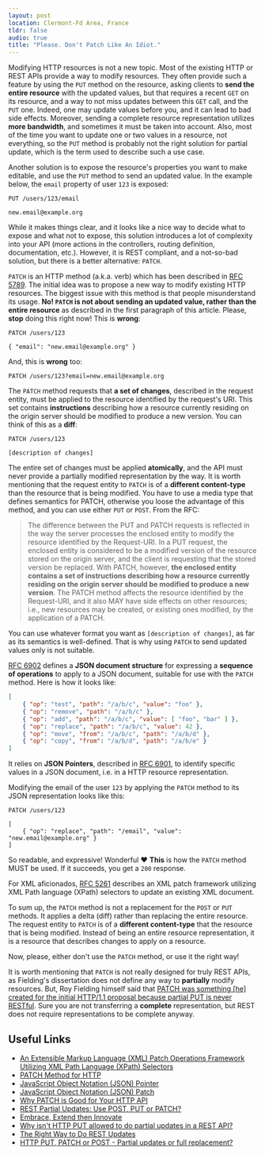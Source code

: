 ```yaml
---
layout: post
location: Clermont-Fd Area, France
tldr: false
audio: true
title: "Please. Don't Patch Like An Idiot."
---
```


<style>
  .language-http .err {
    color: #bf616a!important;
    background: none!important;
  }
</style>

Modifying HTTP resources is not a new topic. Most of the existing HTTP or REST
APIs provide a way to modify resources. They often provide such a feature by
using the `PUT` method on the resource, asking clients to **send the entire
resource** with the updated values, but that requires a recent `GET` on its
resource, and a way to not miss updates between this `GET` call, and the `PUT`
one. Indeed, one may update values before you, and it can lead to bad side
effects. Moreover, sending a complete resource representation utilizes **more
bandwidth**, and sometimes it must be taken into account. Also, most of the time
you want to update one or two values in a resource, not everything, so the `PUT`
method is probably not the right solution for partial update, which is the term
used to describe such a use case.

Another solution is to expose the resource's properties you want to make
editable, and use the `PUT` method to send an updated value. In the example
below, the `email` property of user `123` is exposed:

```http
PUT /users/123/email

new.email@example.org
```

While it makes things clear, and it looks like a nice way to decide what to
expose and what not to expose, this solution introduces a lot of complexity
into your API (more actions in the controllers, routing definition,
documentation, etc.). However, it is REST compliant, and a not-so-bad solution,
but there is a better alternative: `PATCH`.

`PATCH` is an HTTP method (a.k.a. verb) which has been described in [RFC
5789](https://tools.ietf.org/html/rfc5789). The initial idea was to propose a
new way to modify existing HTTP resources. The biggest issue with this method
is that people misunderstand its usage. **No! `PATCH` is not about sending an
updated value, rather than the entire resource** as described in the first
paragraph of this article. Please, **stop** doing this right now! This is
**wrong**:

```http
PATCH /users/123

{ "email": "new.email@example.org" }
```

And, this is **wrong** too:

```http
PATCH /users/123?email=new.email@example.org
```

The `PATCH` method requests that **a set of changes**, described in the request
entity, must be applied to the resource identified by the request's URI. This
set contains **instructions** describing how a resource currently residing on
the origin server should be modified to produce a new version. You can think of
this as a **diff**:

```http
PATCH /users/123

[description of changes]
```

The entire set of changes must be applied **atomically**, and the API must never
provide a partially modified representation by the way. It is worth mentioning
that the request entity to `PATCH` is of a **different content-type** than the
resource that is being modified.  You have to use a media type that defines
semantics for PATCH, otherwise you loose the advantage of this method, and you
can use either `PUT` or `POST`. From the RFC:

> The difference between the PUT and PATCH requests is reflected in the way the
> server processes the enclosed entity to modify the resource identified by the
> Request-URI. In a PUT request, the enclosed entity is considered to be a
> modified version of the resource stored on the origin server, and the client is
> requesting that the stored version be replaced. With PATCH, however, **the
> enclosed entity contains a set of instructions describing how a resource
> currently residing on the origin server should be modified to produce a new
> version**. The PATCH method affects the resource identified by the Request-URI,
> and it also MAY have side effects on other resources; i.e., new resources may be
> created, or existing ones modified, by the application of a PATCH.

You can use whatever format you want as `[description of changes]`, as far as its
semantics is well-defined. That is why using `PATCH` to send updated values only
is not suitable.

[RFC 6902](http://tools.ietf.org/html/rfc6902) defines a **JSON document
structure** for expressing a **sequence of operations** to apply to a JSON
document, suitable for use with the `PATCH` method. Here is how it looks like:

```json
[
    { "op": "test", "path": "/a/b/c", "value": "foo" },
    { "op": "remove", "path": "/a/b/c" },
    { "op": "add", "path": "/a/b/c", "value": [ "foo", "bar" ] },
    { "op": "replace", "path": "/a/b/c", "value": 42 },
    { "op": "move", "from": "/a/b/c", "path": "/a/b/d" },
    { "op": "copy", "from": "/a/b/d", "path": "/a/b/e" }
]
```

It relies on **JSON Pointers**, described in [RFC
6901](http://tools.ietf.org/html/rfc6901), to identify specific values in a JSON
document, i.e. in a HTTP resource representation.

Modifying the email of the user `123` by applying the `PATCH` method to its JSON
representation looks like this:

```http
PATCH /users/123

[
    { "op": "replace", "path": "/email", "value": "new.email@example.org" }
]
```

So readable, and expressive! Wonderful &hearts; **This** is how the `PATCH`
method MUST be used.  If it succeeds, you get a `200` response.

For XML aficionados, [RFC 5261](http://tools.ietf.org/html/rfc5261) describes an
XML patch framework utilizing XML Path language (XPath) selectors to update an
existing XML document.

To sum up, the `PATCH` method is not a replacement for the `POST` or `PUT`
methods. It applies a delta (diff) rather than replacing the entire resource.
The request entity to `PATCH` is of a **different content-type** that the
resource that is being modified. Instead of being an entire resource
representation, it is a resource that describes changes to apply on a resource.

Now, please, either don't use the `PATCH` method, or use it the right way!

It is worth mentioning that `PATCH` is not really designed for truly REST APIs,
as Fielding's dissertation does not define any way to **partially** modify
resources. But, Roy Fielding himself said that
[PATCH was something \[he\] created for the initial HTTP/1.1 proposal because partial
PUT is never RESTful](https://twitter.com/fielding/status/275471320685367296).
Sure you are not transferring a **complete** representation, but REST does not
require representations to be complete anyway.

Useful Links
------------

* [An Extensible Markup Language (XML) Patch Operations Framework Utilizing XML
  Path Language (XPath) Selectors](http://tools.ietf.org/html/rfc5261)
* [PATCH Method for HTTP](https://tools.ietf.org/html/rfc5789)
* [JavaScript Object Notation (JSON) Pointer](http://tools.ietf.org/html/rfc6901)
* [JavaScript Object Notation (JSON) Patch](http://tools.ietf.org/html/rfc6902)
* [Why PATCH is Good for Your HTTP API](http://www.mnot.net/blog/2012/09/05/patch)
* [REST Partial Updates: Use POST, PUT or
  PATCH?](http://jasonsirota.com/rest-partial-updates-use-post-put-or-patch)
* [Embrace, Extend then
  Innovate](http://intertwingly.net/blog/2008/02/15/Embrace-Extend-then-Innovate)
* [Why isn't HTTP PUT allowed to do partial updates in a REST
  API?](http://stackoverflow.com/questions/19732423/why-isnt-http-put-allowed-to-do-partial-updates-in-a-rest-api)
* [The Right Way to Do REST
  Updates](http://blog.earaya.com/blog/2013/05/30/the-right-way-to-do-rest-updates/)
* [HTTP PUT, PATCH or POST - Partial updates or full
  replacement?](http://soabits.blogspot.fr/2013/01/http-put-patch-or-post-partial-updates.html)

